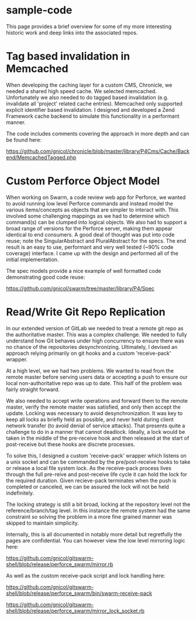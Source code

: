 # sample-code

This page provides a brief overview for some of my more interesting historic work and deep links into the associated repos.

# Tag based invalidation in Memcached

When developing the caching layer for a custom CMS, Chronicle, we needed a shared high speed cache. We selected memcached. Unfortunately we also needed to do tagged based invalidation (e.g. invalidate all 'project' related cache entries). Memcached only supported explicit identifier based invalidation. I designed and developed a Zend Framework cache backend to simulate this functionality in a performant manner.

The code includes comments covering the approach in more depth and can be found here:

https://github.com/gnicol/chronicle/blob/master/library/P4Cms/Cache/Backend/MemcachedTagged.php

# Custom Perforce Object Model

When working on Swarm, a code review web app for Perforce, we wanted to avoid running low level Perforce commands and instead model the various items/concepts as objects that are simpler to interact with. This involved some challenging mappings as we had to determine which command(s) can be clumped into logical objects. We also had to support a broad range of versions for the Perforce server, making them appear identical to end consumers. A good deal of thought was put into code reuse; note the SingularAbstract and PluralAbstract for the specs. The end result is an easy to use, performant and very well tested (~90% code coverage) interface. I came up with the design and performed all of the initial implementation.

The spec models provide a nice example of well formatted code demonstrating good code reuse:

https://github.com/gnicol/swarm/tree/master/library/P4/Spec

# Read/Write Git Repo Replication

In our extended version of GitLab we needed to treat a remote git repo as the authoritative master. This was a complex challenge. We needed to fully understand how Git behaves under high concurrency to ensure there was no chance of the repositories desynchronizing. Ultimately, I devised an approach relying primarily on git hooks and a custom 'receive-pack' wrapper.

At a high level, we we had two problems. We wanted to read from the remote master before serving users data or accepting a push to ensure our local non-authoritative repo was up to date. This half of the problem was fairly straight forward.

We also needed to accept write operations and forward them to the remote master, verify the remote master was satisfied, and only then accept the update. Locking was necessary to avoid desynchronization. It was key to keep all locks as briefly held as possible, and never held during client network transfer (to avoid denial of service attacks). That presents quite a challenge to do in a manner that cannot deadlock. Ideally, a lock would be taken in the middle of the pre-receive hook and then released at the start of post-receive but these hooks are discrete processes.

To solve this, I designed a custom 'receive-pack' wrapper which listens on a unix socket and can be commanded by the pre/post-receive hooks to take or release a local file system lock. As the receive-pack process lives through the full pre-reive and post-receive life cycle it can hold the lock for the required duration. Given recieve-pack terminates when the push is completed or canceled, we can be assured the lock will not be held indefinitely. 

The locking strategy is still a bit broad, locking at the repository level not the reference/branch/tag level. In this instance the remote system had the same constraint so solving the problem in a more fine grained manner was skipped to maintain simplicity.

Internally, this is all documented in notably more detail but regretfully the pages are confidential. You can however view the low level mirroring logic here:

https://github.com/gnicol/gitswarm-shell/blob/release/perforce_swarm/mirror.rb

As well as the custom receive-pack script and lock handling here:

https://github.com/gnicol/gitswarm-shell/blob/release/perforce_swarm/bin/swarm-receive-pack

https://github.com/gnicol/gitswarm-shell/blob/release/perforce_swarm/mirror_lock_socket.rb
